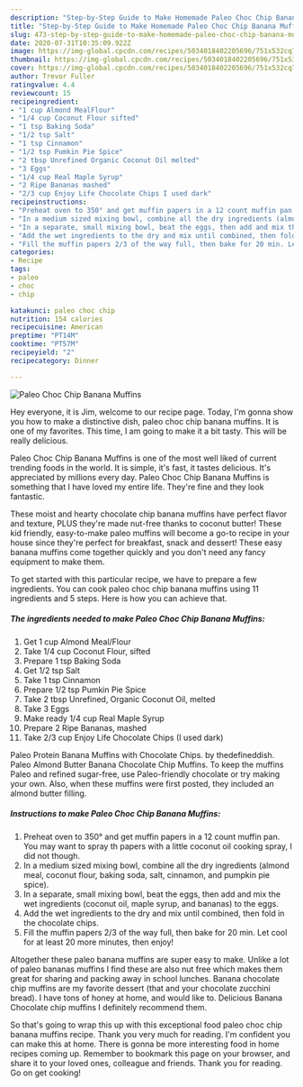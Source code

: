 ```yaml
---
description: "Step-by-Step Guide to Make Homemade Paleo Choc Chip Banana Muffins"
title: "Step-by-Step Guide to Make Homemade Paleo Choc Chip Banana Muffins"
slug: 473-step-by-step-guide-to-make-homemade-paleo-choc-chip-banana-muffins
date: 2020-07-31T10:35:09.922Z
image: https://img-global.cpcdn.com/recipes/5034018402205696/751x532cq70/paleo-choc-chip-banana-muffins-recipe-main-photo.jpg
thumbnail: https://img-global.cpcdn.com/recipes/5034018402205696/751x532cq70/paleo-choc-chip-banana-muffins-recipe-main-photo.jpg
cover: https://img-global.cpcdn.com/recipes/5034018402205696/751x532cq70/paleo-choc-chip-banana-muffins-recipe-main-photo.jpg
author: Trevor Fuller
ratingvalue: 4.4
reviewcount: 15
recipeingredient:
- "1 cup Almond MealFlour"
- "1/4 cup Coconut Flour sifted"
- "1 tsp Baking Soda"
- "1/2 tsp Salt"
- "1 tsp Cinnamon"
- "1/2 tsp Pumkin Pie Spice"
- "2 tbsp Unrefined Organic Coconut Oil melted"
- "3 Eggs"
- "1/4 cup Real Maple Syrup"
- "2 Ripe Bananas mashed"
- "2/3 cup Enjoy Life Chocolate Chips I used dark"
recipeinstructions:
- "Preheat oven to 350° and get muffin papers in a 12 count muffin pan. You may want to spray th papers with a little coconut oil cooking spray, I did not though."
- "In a medium sized mixing bowl, combine all the dry ingredients (almond meal, coconut flour, baking soda, salt, cinnamon, and pumpkin pie spice)."
- "In a separate, small mixing bowl, beat the eggs, then add and mix the wet ingredients (coconut oil, maple syrup, and bananas) to the eggs."
- "Add the wet ingredients to the dry and mix until combined, then fold in the chocolate chips."
- "Fill the muffin papers 2/3 of the way full, then bake for 20 min. Let cool for at least 20 more minutes, then enjoy!"
categories:
- Recipe
tags:
- paleo
- choc
- chip

katakunci: paleo choc chip 
nutrition: 154 calories
recipecuisine: American
preptime: "PT14M"
cooktime: "PT57M"
recipeyield: "2"
recipecategory: Dinner

---
```



![Paleo Choc Chip Banana Muffins](https://img-global.cpcdn.com/recipes/5034018402205696/751x532cq70/paleo-choc-chip-banana-muffins-recipe-main-photo.jpg)

Hey everyone, it is Jim, welcome to our recipe page. Today, I'm gonna show you how to make a distinctive dish, paleo choc chip banana muffins. It is one of my favorites. This time, I am going to make it a bit tasty. This will be really delicious.

Paleo Choc Chip Banana Muffins is one of the most well liked of current trending foods in the world. It is simple, it's fast, it tastes delicious. It's appreciated by millions every day. Paleo Choc Chip Banana Muffins is something that I have loved my entire life. They're fine and they look fantastic.

These moist and hearty chocolate chip banana muffins have perfect flavor and texture, PLUS they&#39;re made nut-free thanks to coconut butter! These kid friendly, easy-to-make paleo muffins will become a go-to recipe in your house since they&#39;re perfect for breakfast, snack and dessert! These easy banana muffins come together quickly and you don&#39;t need any fancy equipment to make them.


To get started with this particular recipe, we have to prepare a few ingredients. You can cook paleo choc chip banana muffins using 11 ingredients and 5 steps. Here is how you can achieve that.

##### The ingredients needed to make Paleo Choc Chip Banana Muffins:

1. Get 1 cup Almond Meal/Flour
1. Take 1/4 cup Coconut Flour, sifted
1. Prepare 1 tsp Baking Soda
1. Get 1/2 tsp Salt
1. Take 1 tsp Cinnamon
1. Prepare 1/2 tsp Pumkin Pie Spice
1. Take 2 tbsp Unrefined, Organic Coconut Oil, melted
1. Take 3 Eggs
1. Make ready 1/4 cup Real Maple Syrup
1. Prepare 2 Ripe Bananas, mashed
1. Take 2/3 cup Enjoy Life Chocolate Chips (I used dark)


Paleo Protein Banana Muffins with Chocolate Chips. by thedefineddish. Paleo Almond Butter Banana Chocolate Chip Muffins. To keep the muffins Paleo and refined sugar-free, use Paleo-friendly chocolate or try making your own. Also, when these muffins were first posted, they included an almond butter filling. 

##### Instructions to make Paleo Choc Chip Banana Muffins:

1. Preheat oven to 350° and get muffin papers in a 12 count muffin pan. You may want to spray th papers with a little coconut oil cooking spray, I did not though.
1. In a medium sized mixing bowl, combine all the dry ingredients (almond meal, coconut flour, baking soda, salt, cinnamon, and pumpkin pie spice).
1. In a separate, small mixing bowl, beat the eggs, then add and mix the wet ingredients (coconut oil, maple syrup, and bananas) to the eggs.
1. Add the wet ingredients to the dry and mix until combined, then fold in the chocolate chips.
1. Fill the muffin papers 2/3 of the way full, then bake for 20 min. Let cool for at least 20 more minutes, then enjoy!


Altogether these paleo banana muffins are super easy to make. Unlike a lot of paleo bananas muffins I find these are also nut free which makes them great for sharing and packing away in school lunches. Banana chocolate chip muffins are my favorite dessert (that and your chocolate zucchini bread). I have tons of honey at home, and would like to. Delicious Banana Chocolate chip muffins I definitely recommend them. 

So that's going to wrap this up with this exceptional food paleo choc chip banana muffins recipe. Thank you very much for reading. I'm confident you can make this at home. There is gonna be more interesting food in home recipes coming up. Remember to bookmark this page on your browser, and share it to your loved ones, colleague and friends. Thank you for reading. Go on get cooking!
